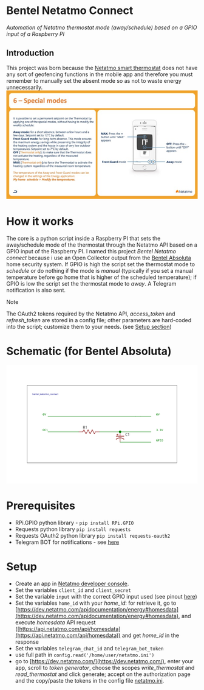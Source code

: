 # Bentel Netatmo Connect
*Automation of Netatmo thermostat mode (away/schedule) based on a GPIO input of a Raspberry PI*
## Introduction
This project was born because the [Netatmo smart thermostat](https://www.netatmo.com/it-it/smart-thermostat) does not have any sort of geofencing functions in the mobile app and therefore you must remember to manually set the absent mode so as not to waste energy unnecessarily.
![Away mode](https://github.com/giacy86/bentel_netatmo_connect/blob/5dd52b1f3eff4c47f5ec212c15a1331fd104158d/resources/Screenshot%202023-12-28%20alle%2008.36.56%20-%20dimensioni%20medie.jpeg)
# How it works
The core is a python script inside a Raspberry PI that sets the away/schedule mode of the thermostat through the Netatmo API based on a GPIO input of the Raspberry PI.
I named this project *Bentel Netatmo connect* because i use an Open Collector output from the [Bentel Absoluta](https://www.bentelsecurity.com/index.php?n=products&o=view&id=388) home security system.
If GPIO is high the script set the thermostat mode to *schedule* or do nothing if the mode is *manual* (typically if you set a manual temperature before go home that is higher of the scheduled temperature); if GPIO is low the script set the thermostat mode to *away*.
A Telegram notification is also sent.

> [!NOTE]
> The OAuth2 tokens required by the Netatmo API, *access_token* and *refresh_token* are stored in a config file; other parameters are hard-coded into the script; customize them to your needs. (see [Setup section](https://github.com/giacy86/bentel_netatmo_connect/blob/main/README.md#setup))

# Schematic (for Bentel Absoluta)
![schematic](resources/bentel_netatmo_connect_v1_Schematic.svg)
# Prerequisites

 - RPi.GPIO python library - `pip install RPi.GPIO`
 - Requests python library `pip install requests`
 - Requests OAuth2 python library `pip install requests-oauth2`
 - Telegram BOT for notifications - see [here](https://core.telegram.org/bots/tutorial)
 # Setup
 - Create an app in [Netatmo developer console](https://dev.netatmo.com/).
 - Set the variables `client_id` and `client_secret`
 - Set the variable `input` with the correct GPIO input used (see pinout [here](https://pinout.xyz/))
 - Set the variables `home_id` with your *home_id*: for retrieve it, go to [https://dev.netatmo.com/apidocumentation/energy#homesdata](https://dev.netatmo.com/apidocumentation/energy#homesdata), and execute *homesdata* API request ([https://api.netatmo.com/api/homesdata](https://api.netatmo.com/api/homesdata)) and get *home_id* in the response
 - Set the variables `telegram_chat_id` and `telegram_bot_token`
 - use full path in `config.read('/home/user/netatmo.ini')`
 - go to [https://dev.netatmo.com/](https://dev.netatmo.com/), enter your app, scroll to *token generator*, choose the scopes *write_thermostat* and *read_thermostat* and click generate; accept on the authorization page and the copy/paste the tokens in the config file [netatmo.ini](./netatmo.ini).
